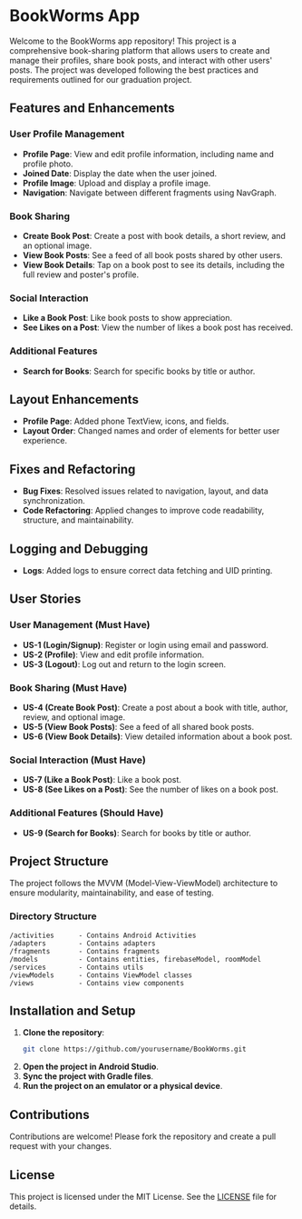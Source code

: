 # BookWorms App

Welcome to the BookWorms app repository! This project is a comprehensive book-sharing platform that allows users to create and manage their profiles, share book posts, and interact with other users' posts. The project was developed following the best practices and requirements outlined for our graduation project.

## Features and Enhancements

### User Profile Management
- **Profile Page**: View and edit profile information, including name and profile photo.
- **Joined Date**: Display the date when the user joined.
- **Profile Image**: Upload and display a profile image.
- **Navigation**: Navigate between different fragments using NavGraph.

### Book Sharing
- **Create Book Post**: Create a post with book details, a short review, and an optional image.
- **View Book Posts**: See a feed of all book posts shared by other users.
- **View Book Details**: Tap on a book post to see its details, including the full review and poster's profile.

### Social Interaction
- **Like a Book Post**: Like book posts to show appreciation.
- **See Likes on a Post**: View the number of likes a book post has received.

### Additional Features
- **Search for Books**: Search for specific books by title or author.

## Layout Enhancements
- **Profile Page**: Added phone TextView, icons, and fields.
- **Layout Order**: Changed names and order of elements for better user experience.

## Fixes and Refactoring
- **Bug Fixes**: Resolved issues related to navigation, layout, and data synchronization.
- **Code Refactoring**: Applied changes to improve code readability, structure, and maintainability.

## Logging and Debugging
- **Logs**: Added logs to ensure correct data fetching and UID printing.

## User Stories
### User Management (Must Have)
- **US-1 (Login/Signup)**: Register or login using email and password.
- **US-2 (Profile)**: View and edit profile information.
- **US-3 (Logout)**: Log out and return to the login screen.

### Book Sharing (Must Have)
- **US-4 (Create Book Post)**: Create a post about a book with title, author, review, and optional image.
- **US-5 (View Book Posts)**: See a feed of all shared book posts.
- **US-6 (View Book Details)**: View detailed information about a book post.

### Social Interaction (Must Have)
- **US-7 (Like a Book Post)**: Like a book post.
- **US-8 (See Likes on a Post)**: See the number of likes on a book post.

### Additional Features (Should Have)
- **US-9 (Search for Books)**: Search for books by title or author.


## Project Structure
The project follows the MVVM (Model-View-ViewModel) architecture to ensure modularity, maintainability, and ease of testing.

### Directory Structure
```
/activities      - Contains Android Activities
/adapters        - Contains adapters
/fragments       - Contains fragments
/models          - Contains entities, firebaseModel, roomModel
/services        - Contains utils
/viewModels      - Contains ViewModel classes
/views           - Contains view components
```

## Installation and Setup
1. **Clone the repository**:
   ```sh
   git clone https://github.com/yourusername/BookWorms.git
   ```
2. **Open the project in Android Studio**.
3. **Sync the project with Gradle files**.
4. **Run the project on an emulator or a physical device**.

## Contributions
Contributions are welcome! Please fork the repository and create a pull request with your changes.

## License
This project is licensed under the MIT License. See the [LICENSE](LICENSE) file for details.
